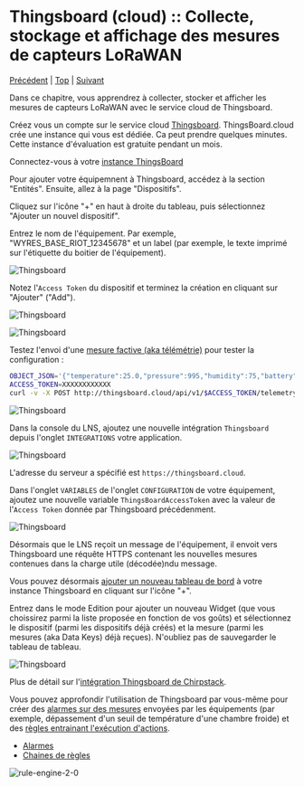 # Thingsboard (cloud) :: Collecte, stockage et affichage des mesures de capteurs LoRaWAN

[Précédent](08a.md) | [Top](README.md) |  [Suivant](08c.md)

Dans ce chapitre, vous apprendrez à collecter, stocker et afficher les mesures de capteurs LoRaWAN avec le service cloud de Thingsboard.


Créez vous un compte sur le service cloud [Thingsboard](https://thingsboard.cloud/signup). ThingsBoard.cloud crée une instance qui vous est dédiée. Ca peut prendre quelques minutes. Cette instance d'évaluation est gratuite pendant un mois.

Connectez-vous à votre [instance ThingsBoard](http://thingsboard.cloud)

Pour ajouter votre équipemnent à Thingsboard, accédez à la section "Entités". Ensuite, allez à la page "Dispositifs".

Cliquez sur l'icône "+" en haut à droite du tableau, puis sélectionnez "Ajouter un nouvel dispositif".

Entrez le nom de l'équipement. Par exemple, "WYRES_BASE_RIOT_12345678" et un label (par exemple, le texte imprimé sur l'étiquette du boitier de l'équipement).

![Thingsboard](images/thingsboard-01.png)

Notez l'`Access Token` du dispositif et terminez la création en cliquant sur "Ajouter" ("Add").

![Thingsboard](images/thingsboard-02.png)

![Thingsboard](images/thingsboard-02b.png)

Testez l'envoi d'une [mesure factive (aka télémétrie)](https://thingsboard.io/docs/user-guide/telemetry/) pour tester la configuration :

```bash
OBJECT_JSON='{"temperature":25.0,"pressure":995,"humidity":75,"battery":3200,"hvacEnabled":true,"hvacState": "IDLE"}'
ACCESS_TOKEN=XXXXXXXXXXXX
curl -v -X POST http://thingsboard.cloud/api/v1/$ACCESS_TOKEN/telemetry --header Content-Type:application/json --data "$OBJECT_JSON"
```

![Thingsboard](images/thingsboard-02c.png)

Dans la console du LNS, ajoutez une nouvelle intégration `Thingsboard` depuis l'onglet `INTEGRATIONS` votre application.

![Thingsboard](images/thingsboard-03a.png)

L'adresse du serveur a spécifié est `https://thingsboard.cloud`.
 
Dans l'onglet `VARIABLES` de l'onglet `CONFIGURATION` de votre équipement, ajoutez une nouvelle variable `ThingsBoardAccessToken` avec la valeur de l'`Access Token` donnée par Thingsboard précédenment.

![Thingsboard](images/thingsboard-03b.png)

Désormais que le LNS reçoit un message de l'équipement, il envoit vers Thingsboard une réquête HTTPS contenant les nouvelles mesures contenues dans la charge utile (décodée)ndu message.

Vous pouvez désormais [ajouter un nouveau tableau de bord](https://thingsboard.cloud/dashboards/all) à votre instance Thingsboard en cliquant sur l'icône "+".

Entrez dans le mode Edition pour ajouter un nouveau Widget (que vous choissirez parmi la liste proposée en fonction de vos goûts) et sélectionnez le dispositif (parmi les dispositifs déjà créés) et la mesure (parmi les mesures (aka Data Keys) déjà reçues). N'oubliez pas de sauvegarder le tableau de tableau.

![Thingsboard](images/thingsboard-05.png)

Plus de détail sur l'[intégration Thingsboard de Chirpstack](https://www.chirpstack.io/docs/guides/thingsboard.html).

Vous pouvez approfondir l'utilisation de Thingsboard par vous-même pour créer des [alarmes sur des mesures](https://thingsboard.io/docs/user-guide/alarms/) envoyées par les équipements (par exemple, dépassement d'un seuil de température d'une chambre froide) et des [règles entrainant l'exécution d'actions](https://thingsboard.io/docs/user-guide/rule-engine-2-0/re-getting-started/).

* [Alarmes](https://thingsboard.cloud/alarms)
* [Chaines de règles](https://thingsboard.cloud/ruleChains)

![rule-engine-2-0](images/initial-root-chain-ce.png)

